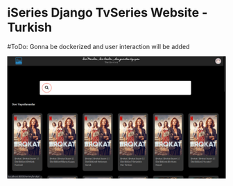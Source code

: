 # iSeries Django TvSeries Website - Turkish 

#ToDo: Gonna be dockerized and user interaction will be added

![mainscreen](./iseries/static/imagges/mainscreen.png)
